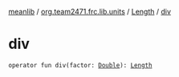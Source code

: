 [meanlib](../../index.md) / [org.team2471.frc.lib.units](../index.md) / [Length](index.md) / [div](./div.md)

# div

`operator fun div(factor: `[`Double`](https://kotlinlang.org/api/latest/jvm/stdlib/kotlin/-double/index.html)`): `[`Length`](index.md)